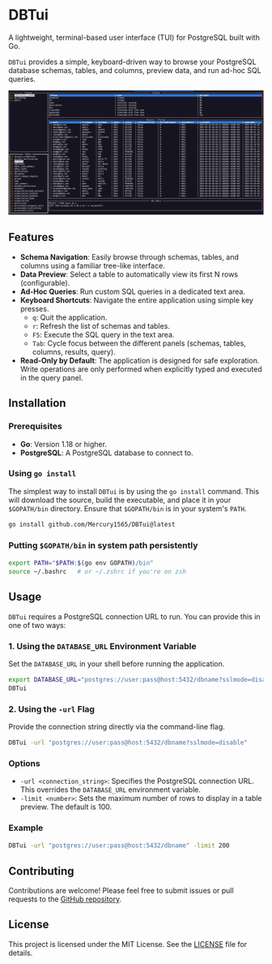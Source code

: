 # DBTui

A lightweight, terminal-based user interface (TUI) for PostgreSQL built with Go.

`DBTui` provides a simple, keyboard-driven way to browse your PostgreSQL database schemas, tables, and columns, preview data, and run ad-hoc SQL queries.

![Screenshot of Project](assets/proj_img.png)

## Features

- **Schema Navigation**: Easily browse through schemas, tables, and columns using a familiar tree-like interface.
- **Data Preview**: Select a table to automatically view its first N rows (configurable).
- **Ad-Hoc Queries**: Run custom SQL queries in a dedicated text area.
- **Keyboard Shortcuts**: Navigate the entire application using simple key presses.
  - `q`: Quit the application.
  - `r`: Refresh the list of schemas and tables.
  - `F5`: Execute the SQL query in the text area.
  - `Tab`: Cycle focus between the different panels (schemas, tables, columns, results, query).
- **Read-Only by Default**: The application is designed for safe exploration. Write operations are only performed when explicitly typed and executed in the query panel.

## Installation

### Prerequisites

- **Go**: Version 1.18 or higher.
- **PostgreSQL**: A PostgreSQL database to connect to.

### Using `go install`

The simplest way to install `DBTui` is by using the `go install` command. This will download the source, build the executable, and place it in your `$GOPATH/bin` directory. Ensure that `$GOPATH/bin` is in your system's `PATH`.

```bash
go install github.com/Mercury1565/DBTui@latest
```

### Putting `$GOPATH/bin` in system path persistently

```bash
export PATH="$PATH:$(go env GOPATH)/bin"
source ~/.bashrc   # or ~/.zshrc if you're on zsh
```

## Usage

`DBTui` requires a PostgreSQL connection URL to run. You can provide this in one of two ways:

### 1. Using the `DATABASE_URL` Environment Variable

Set the `DATABASE_URL` in your shell before running the application.

```bash
export DATABASE_URL="postgres://user:pass@host:5432/dbname?sslmode=disable"
DBTui
```

### 2. Using the `-url` Flag

Provide the connection string directly via the command-line flag.

```bash
DBTui -url "postgres://user:pass@host:5432/dbname?sslmode=disable"
```

### Options

- `-url <connection_string>`: Specifies the PostgreSQL connection URL. This overrides the `DATABASE_URL` environment variable.
- `-limit <number>`: Sets the maximum number of rows to display in a table preview. The default is 100.

### Example

```bash
DBTui -url "postgres://user:pass@host:5432/dbname" -limit 200
```

## Contributing

Contributions are welcome! Please feel free to submit issues or pull requests to the [GitHub repository](https://github.com/Mercury1565/DBTui).

## License

This project is licensed under the MIT License. See the [LICENSE](LICENSE) file for details.
